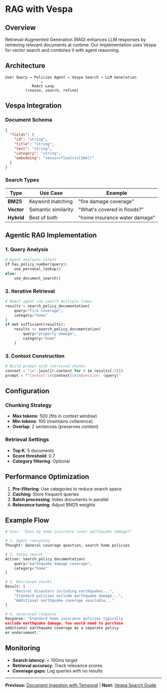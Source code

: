 # RAG with Vespa

## Overview

Retrieval-Augmented Generation (RAG) enhances LLM responses by retrieving relevant documents at runtime. Our implementation uses Vespa for vector search and combines it with agent reasoning.

## Architecture

```
User Query → Policies Agent → Vespa Search → LLM Generation
                ↓
            ReAct Loop
         (reason, search, refine)
```

## Vespa Integration

### Document Schema
```json
{
  "fields": {
    "id": "string",
    "title": "string", 
    "text": "string",
    "category": "string",
    "embedding": "tensor<float>(x[384])"
  }
}
```

### Search Types

| Type | Use Case | Example |
|------|----------|---------|
| **BM25** | Keyword matching | "fire damage coverage" |
| **Vector** | Semantic similarity | "What's covered in floods?" |
| **Hybrid** | Best of both | "home insurance water damage" |

## Agentic RAG Implementation

### 1. Query Analysis
```python
# Agent analyzes intent
if has_policy_number(query):
    use_personal_lookup()
else:
    use_document_search()
```

### 2. Iterative Retrieval
```python
# ReAct agent can search multiple times
results = search_policy_documentation(
    query="fire coverage",
    category="home"
)
if not sufficient(results):
    results += search_policy_documentation(
        query="property damage",
        category="home"
    )
```

### 3. Context Construction
```python
# Build prompt with retrieved chunks
context = "\n".join([r.content for r in results[:5]])
prompt = f"Context:\n{context}\n\nQuestion: {query}"
```

## Configuration

### Chunking Strategy
- **Max tokens**: 500 (fits in context window)
- **Min tokens**: 100 (maintains coherence)
- **Overlap**: 2 sentences (preserves context)

### Retrieval Settings
- **Top K**: 5 documents
- **Score threshold**: 0.7
- **Category filtering**: Optional

## Performance Optimization

1. **Pre-filtering**: Use categories to reduce search space
2. **Caching**: Store frequent queries
3. **Batch processing**: Index documents in parallel
4. **Relevance tuning**: Adjust BM25 weights

## Example Flow

```python
# User: "Does my home insurance cover earthquake damage?"

# 1. Agent reasoning
Thought: General coverage question, search home policies

# 2. Vespa search
Action: search_policy_documentation(
    query="earthquake damage coverage",
    category="home"
)

# 3. Retrieved chunks
Result: [
    "Natural disasters including earthquakes...",
    "Standard policies exclude earthquake damage...",
    "Additional earthquake coverage available..."
]

# 4. Generated response
Response: "Standard home insurance policies typically 
exclude earthquake damage. You would need to purchase 
additional earthquake coverage as a separate policy 
or endorsement."
```

## Monitoring

- **Search latency**: < 100ms target
- **Retrieval accuracy**: Track relevance scores
- **Coverage gaps**: Log queries with no results

---

**Previous:** [Document Ingestion with Temporal](ingestion-pipeline.md) | **Next:** [Vespa Search Guide](vespa-search-guide.md)